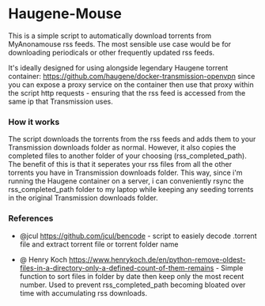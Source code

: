 # Haugene-Mouse
This is a simple script to automatically download torrents from MyAnonamouse rss feeds. The most sensible use case would be for downloading periodicals or other frequently updated rss feeds.

It's ideally designed for using alongside legendary Haugene torrent container: https://github.com/haugene/docker-transmission-openvpn since you can expose a proxy service on the container then use that proxy within the script http requests - ensuring that the rss feed is accessed from the same ip that Transmission uses.

### How it works
The script downloads the torrents from the rss feeds and adds them to your Transmission downloads folder as normal. However, it also copies the completed files to another folder of your choosing (rss_completed_path). The benefit of this is that it seperates your rss files from all the other torrents you have in Transmission downloads folder. This way, since i'm running the Haugene container on a server, i can conveniently rsync the rss_completed_path folder to my laptop while keeping any seeding torrents in the original Transmission downloads folder.


### References
* @jcul https://github.com/jcul/bencode - script to easiely decode .torrent file and extract torrent file or torrent folder name

* @ Henry Koch https://www.henrykoch.de/en/python-remove-oldest-files-in-a-directory-only-a-defined-count-of-them-remains - Simple function to sort files in folder by date then keep only the most recent number. Used to prevent rss_completed_path becoming bloated over time with accumulating rss downloads. 
